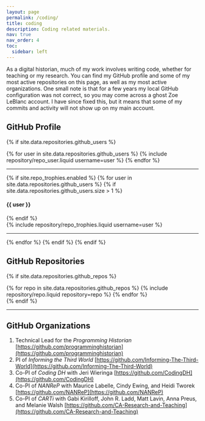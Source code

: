 ```yaml
---
layout: page
permalink: /coding/
title: coding
description: Coding related materials.
nav: true
nav_order: 4
toc:
  sidebar: left
---
```


As a digital historian, much of my work involves writing code, whether for teaching or my research. You can find my GitHub profile and some of my most active repositories on this page, as well as my most active organizations. One small note is that for a few years my local GitHub configuration was not correct, so you may come across a ghost Zoe LeBlanc account. I have since fixed this, but it means that some of my commits and activity will not show up on my main account.

## GitHub Profile

{% if site.data.repositories.github_users %}

<div class="repositories d-flex flex-wrap flex-md-row flex-column justify-content-between align-items-center">
  {% for user in site.data.repositories.github_users %}
    {% include repository/repo_user.liquid username=user %}
  {% endfor %}
</div>

---

{% if site.repo_trophies.enabled %}
{% for user in site.data.repositories.github_users %}
{% if site.data.repositories.github_users.size > 1 %}

  <h4>{{ user }}</h4>
  {% endif %}
  <div class="repositories d-flex flex-wrap flex-md-row flex-column justify-content-between align-items-center">
  {% include repository/repo_trophies.liquid username=user %}
  </div>

  ---

{% endfor %}
{% endif %}
{% endif %}

## GitHub Repositories

{% if site.data.repositories.github_repos %}

<div class="repositories d-flex flex-wrap flex-md-row flex-column justify-content-between align-items-center">
  {% for repo in site.data.repositories.github_repos %}
    {% include repository/repo.liquid repository=repo %}
  {% endfor %}
</div>
{% endif %}

---

## GitHub Organizations

1. Technical Lead for the *Programming Historian* [https://github.com/programminghistorian](https://github.com/programminghistorian)
2. PI of *Informing the Third World* [https://github.com/Informing-The-Third-World](https://github.com/Informing-The-Third-World)
3. Co-PI of *Coding DH* with Jeri Wieringa [https://github.com/CodingDH](https://github.com/CodingDH)
4. Co-PI of *NANReP* with Maurice Labelle, Cindy Ewing, and Heidi Tworek [https://github.com/NANReP](https://github.com/NANReP)
5. Co-PI of *CARTi* with Gabi Kirilloff, John R. Ladd, Matt Lavin, Anna Preus, and Melanie Walsh [https://github.com/CA-Research-and-Teaching](https://github.com/CA-Research-and-Teaching)